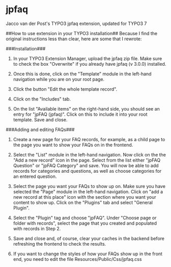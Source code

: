 # jpfaq
Jacco van der Post's TYPO3 jpfaq extension, updated for TYPO3 7

##How to use extension in your TYPO3 installation##
Because I find the original instructions less than clear, here are some that I rewrote:

###Installation###

1. In your TYPO3 Extension Manager, upload the jpfaq zip file. Make sure to check the box "Overwrite" if you already have jpfaq (v 3.0.0) installed.

2. Once this is done, click on the "Template" module in the left-hand navigation while you are on your root page.

3. Click the button "Edit the whole template record".

4. Click on the "Includes" tab.

5. On the list "Available items" on the right-hand side, you should see an entry for "jpFAQ (jpfaq)". Click on this to include it into your root template. Save and close.

###Adding and editing FAQs###
1. Create a new page for your FAQ records, for example, as a child page to the page you want to show your FAQs on in the frontend.

2. Select the "List" module in the left-hand navigation. Now click on the the "Add a new record" icon in the page. Select from the list either "jpFAQ Question" or "jpFAQ Category" and save. You will now be able to add records for categories and questions, as well as choose categories for an entered question.

3. Select the page you want your FAQs to show up on. Make sure you have selected the "Page" module in the left-hand navigation. Click on "add a new record at this place" icon with the section where you want your content to show up. Click on the "Plugins" tab and select "General Plugin".

4. Select the "Plugin" tag and choose "jpFAQ". Under "Choose page or folder with records", select the page that you created and populated with records in Step 2.

5. Save and close and, of course, clear your caches in the backend before refreshing the frontend to check the results.

6. If you want to change the styles of how your FAQs show up in the front end, you need to edit the file Resources/Public/Css/jpfaq.css
